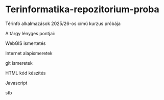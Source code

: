 # Terinformatika-repozitorium-proba
Térinfó alkalmazások 2025/26-os című kurzus próbája

A tárgy lényges pontjai:

WebGIS ismertetés

Internet alapismeretek

git ismeretek

HTML kód készítés

Javascript

stb

